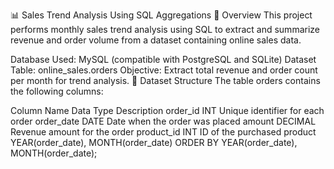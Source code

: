 📊 Sales Trend Analysis Using SQL Aggregations
📝 Overview
This project performs monthly sales trend analysis using SQL to extract and summarize revenue and order volume from a dataset containing online sales data.

Database Used: MySQL (compatible with PostgreSQL and SQLite)
Dataset Table: online_sales.orders
Objective: Extract total revenue and order count per month for trend analysis.
🧩 Dataset Structure
The table orders contains the following columns:

Column Name	Data Type	Description
order_id	INT	Unique identifier for each order
order_date	DATE	Date when the order was placed
amount	DECIMAL	Revenue amount for the order
product_id	INT	ID of the purchased product
YEAR(order_date),
MONTH(order_date)
ORDER BY YEAR(order_date), MONTH(order_date);
